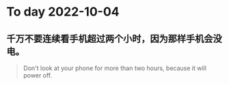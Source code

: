 
# To day 2022-10-04


## 千万不要连续看手机超过两个小时，因为那样手机会没电。
> Don't look at your phone for more than two hours, because it will power off.

    